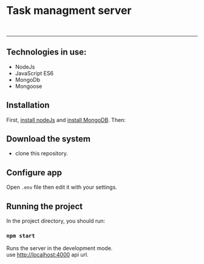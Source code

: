 # Task managment server 
<br />

---
## Technologies in use: 
 * NodeJs
 * JavaScript ES6 
 * MongoDb
 * Mongoose

## Installation

 First, [install nodeJs](https://nodejs.org/en/) and [install MongoDB](https://www.mongodb.com/download-center). 
  Then: 

## Download the system 
* clone this repository.

## Configure app

Open `.env` file then edit it with your settings. 

## Running the project
In the project directory, you should run:

### `npm start`

Runs the server in the development mode.<br />
use [http://localhost:4000](http://localhost:4000) api url.
